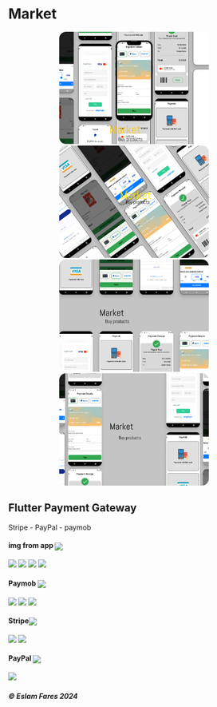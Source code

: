 # Market
<p align="center">
  <img src="https://github.com/EslamFares/Readme/blob/master/apps%20covers/market%20Mockup%2001.png?raw=true" width="300px" style="border-radius: 14px 14px 14px 14px">
  <img src="https://github.com/EslamFares/Readme/blob/master/apps%20covers/market%20Mockup%2003.png?raw=true" width="300px" style="border-radius: 14px 14px 14px 14px">
  <img src="https://github.com/EslamFares/Readme/blob/master/apps%20covers/market%20Mockup%2013.png?raw=true" width="300px" style="border-radius: 14px 14px 14px 14px">
  <img src="https://github.com/EslamFares/Readme/blob/master/apps%20covers/market%20Mockup%2016.png?raw=true" width="300px" style="border-radius: 14px 14px 14px 14px">
</p>

## Flutter Payment Gateway

Stripe - PayPal - paymob

<h4>img from app <img align="center" height="20" src="https://upload.wikimedia.org/wikipedia/commons/thumb/b/b7/MasterCard_Logo.svg/2560px-MasterCard_Logo.svg.png"></h4>

<p float="left">
  <img src="https://i.ibb.co/FJVJWwj/1.png" width="80" />
  <img src="https://i.ibb.co/1MGZNjc/2.png" width="80" /> 
  <img src="https://i.ibb.co/dtk85sV/3.png" width="80" />
  <img src="https://i.ibb.co/Mpmgtsb/4.png" width="80" />
</p>

<h4>Paymob <img align="center" height="20" src="https://paymob.com/images/logoC.png"></h4>

<p float="left">
  <img src="https://i.ibb.co/VLFx58Y/1.png" width="80" />
  <img src="https://i.ibb.co/hm7xfyW/2.png" width="80" />
  <img src="https://i.ibb.co/Bt90RcR/3.png" width="80" />
</p>

<h4>Stripe<img align="center" height="20" src="https://becexamguide.com/wp-content/uploads/2020/10/logo-stripe.png"></h4>
<p float="left">
  <img src="https://i.ibb.co/R7nfM5M/1-2.png" width="80" />
  <img src="https://i.ibb.co/wNmCVHG/1-3.png" width="80" />
</p>

<h4>PayPal <img align="center" height="20" src="https://upload.wikimedia.org/wikipedia/commons/thumb/b/b5/PayPal.svg/2560px-PayPal.svg.png"></h4>

<p float="left">
  <img src="https://i.ibb.co/P6mMZf5/1-1.png" width="80" />
</p>
<h5> ©️ Eslam Fares 2024</h5>
